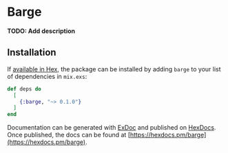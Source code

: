 # Barge

**TODO: Add description**

## Installation

If [available in Hex](https://hex.pm/docs/publish), the package can be installed
by adding `barge` to your list of dependencies in `mix.exs`:

```elixir
def deps do
  [
    {:barge, "~> 0.1.0"}
  ]
end
```

Documentation can be generated with [ExDoc](https://github.com/elixir-lang/ex_doc)
and published on [HexDocs](https://hexdocs.pm). Once published, the docs can
be found at [https://hexdocs.pm/barge](https://hexdocs.pm/barge).

